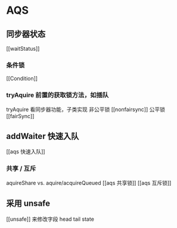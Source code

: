 # AQS

## 同步器状态
[[waitStatus]]

### 条件锁
[[Condition]]

### tryAquire 前置的获取锁方法，如插队
tryAquire 看同步器功能，子类实现
非公平锁 [[nonfairsync]]
公平锁 [[fairSync]]

## addWaiter 快速入队
[[aqs 快速入队]]

### 共享 / 互斥
aquireShare vs. aquire/acquireQueued
[[aqs 共享锁]] 
[[aqs 互斥锁]]


## 采用 unsafe
[[unsafe]] 来修改字段 head tail state
